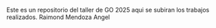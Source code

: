 Este es un repositorio del taller de GO 2025 
aqui se subiran los trabajos realizados.
Raimond Mendoza Angel
